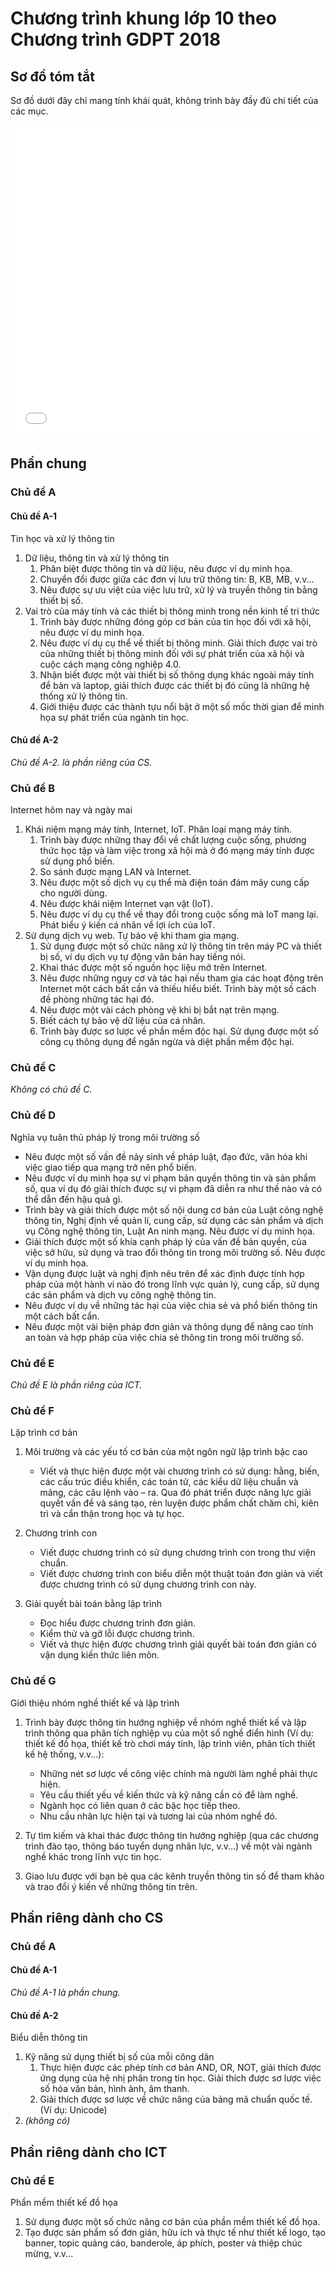 # Chương trình khung lớp 10 theo Chương trình GDPT 2018

## Sơ đồ tóm tắt

Sơ đồ dưới đây chỉ mang tính khái quát, không trình bày đầy đủ chi tiết của các mục.

<div>
    <iframe style="width: 100%; height: 500px" frameBorder=0 src="../grade-10-index.html">Sơ đồ tóm tắt</iframe>
</div>

## Phần chung

### Chủ đề A

#### Chủ đề A-1

Tin học và xử lý thông tin

1. Dữ liệu, thông tin và xử lý thông tin
    1. Phân biệt được thông tin và dữ liệu, nêu được ví dụ minh họa.
    2. Chuyển đổi được giữa các đơn vị lưu trữ thông tin: B, KB, MB, v.v...
    3. Nêu được sự ưu việt của việc lưu trữ, xử lý và truyền thông tin bằng thiết bị số.
2. Vai trò của máy tính và các thiết bị thông minh trong nền kinh tế tri thức
    1. Trình bày được những đóng góp cơ bản của tin học đối với xã hội, nêu được ví dụ minh họa.
    2. Nêu được ví dụ cụ thể về thiết bị thông minh. Giải thích được vai trò của những thiết bị thông minh đối với sự phát triển của xã hội và cuộc cách mạng công nghiệp 4.0.
    3. Nhận biết được một vài thiết bị số thông dụng khác ngoài máy tính để bàn và laptop, giải thích được các thiết bị đó cũng là những hệ thống xử lý thông tin.
    4. Giới thiệu được các thành tựu nổi bật ở một số mốc thời gian để minh họa sự phát triển của ngành tin học.

#### Chủ đề A-2

*Chủ đề A-2. là phần riêng của CS.*

### Chủ đề B

Internet hôm nay và ngày mai

1. Khái niệm mạng máy tính, Internet, IoT. Phân loại mạng máy tính.
    1. Trình bày được những thay đổi về chất lượng cuộc sống, phương thức học tập và làm việc trong xã hội mà ở đó mạng máy tính được sử dụng phổ biến.
    2. So sánh được mạng LAN và Internet.
    3. Nêu được một số dịch vụ cụ thể mà điện toán đám mây cung cấp cho người dùng.
    4. Nêu được khái niệm Internet vạn vật (IoT).
    5. Nêu được ví dụ cụ thể về thay đổi trong cuộc sống mà IoT mang lại. Phát biểu ý kiến cá nhân về lợi ích của IoT.
2. Sử dụng dịch vụ web. Tự bảo vệ khi tham gia mạng.
    1. Sử dụng được một số chức năng xử lý thông tin trên máy PC và thiết bị số, ví dụ dịch vụ tự động văn bản hay tiếng nói.
    2. Khai thác được một số nguồn học liệu mở trên Internet.
    3. Nêu được những nguy cơ và tác hại nếu tham gia các hoạt động trên Internet một cách bất cần và thiếu hiểu biết. Trình bày một số cách đề phòng những tác hại đó.
    4. Nêu được một vài cách phòng vệ khi bị bắt nạt trên mạng.
    5. Biết cách tự bảo vệ dữ liệu của cá nhân.
    6. Trình bày được sơ lược về phần mềm độc hại. Sử dụng được một số công cụ thông dụng để ngăn ngừa và diệt phần mềm độc hại.

### Chủ đề C

*Không có chủ đề C.*

### Chủ đề D

Nghĩa vụ tuân thủ pháp lý trong môi trường số

- Nêu được một số vấn đề nảy sinh về pháp luật, đạo đức, văn hóa khi việc giao tiếp qua mạng trở nên phổ biến.
- Nêu được ví dụ minh họa sự vi phạm bản quyền thông tin và sản phẩm số, qua ví dụ đó giải thích được sự vi phạm đã diễn ra như thế nào và có thể dẫn đến hậu quả gì.
- Trình bày và giải thích được một số nội dung cơ bản của Luật công nghệ thông tin, Nghị định về quản lí, cung cấp, sử dụng các sản phẩm và dịch vụ Công nghệ thông tin, Luật An ninh mạng. Nêu được ví dụ minh họa.
- Giải thích được một số khía cạnh pháp lý của vấn đề bản quyền, của việc sở hữu, sử dụng và trao đổi thông tin trong môi trường số. Nêu được ví dụ minh họa.
- Vận dụng được luật và nghị định nêu trên để xác định được tính hợp pháp của một hành vi nào đó trong lĩnh vực quản lý, cung cấp, sử dụng các sản phẩm và dịch vụ công nghệ thông tin.
- Nêu được ví dụ về những tác hại của việc chia sẻ và phổ biến thông tin một cách bất cẩn.
- Nêu được một vài biện pháp đơn giản và thông dụng để nâng cao tính an toàn và hợp pháp của việc chia sẻ thông tin trong môi trường số.

### Chủ đề E

*Chủ đề E là phần riêng của ICT.*

### Chủ đề F

Lập trình cơ bản

1. Môi trường và các yếu tố cơ bản của một ngôn ngữ lập trình bậc cao

    - Viết và thực hiện được một vài chương trình có sử dụng: hằng, biến, các cấu trúc điều khiển, các toán tử, các kiểu dữ liệu chuẩn và mảng, các câu lệnh vào – ra. Qua đó phát triển được năng lực giải quyết vấn đề và sáng tạo, rèn luyện được phẩm chất chăm chỉ, kiên trì và cẩn thận trong học và tự học.

2. Chương trình con
    
    - Viết được chương trình có sử dụng chương trình con trong thư viện chuẩn.
    - Viết được chương trình con biểu diễn một thuật toán đơn giản và viết được chương trình có sử dụng chương trình con này.

3. Giải quyết bài toán bằng lập trình
    
    - Đọc hiểu được chương trình đơn giản.
    - Kiểm thử và gỡ lỗi được chương trình.
    - Viết và thực hiện được chương trình giải quyết bài toán đơn giản có vận dụng kiến thức liên môn.

### Chủ đề G

Giới thiệu nhóm nghề thiết kế và lập trình		

1. Trình bày được thông tin hướng nghiệp về nhóm nghề thiết kế và lập trình thông qua phân tích nghiệp vụ của một số nghề điển hình (Ví dụ: thiết kế đồ họa, thiết kế trò chơi máy tính, lập trình viên, phân tích thiết kế hệ thống, v.v...):

    - Những nét sơ lược về công việc chính mà người làm nghề phải thực hiện.
    - Yêu cầu thiết yếu về kiến thức và kỹ năng cần có để làm nghề.
    - Ngành học có liên quan ở các bậc học tiếp theo.
    - Nhu cầu nhân lực hiện tại và tương lai của nhóm nghề đó.

2. Tự tìm kiếm và khai thác được thông tin hướng nghiệp (qua các chương trình đào tạo, thông báo tuyển dụng nhân lực, v.v...) về một vài ngành nghề khác trong lĩnh vực tin học.
3. Giao lưu được với bạn bè qua các kênh truyền thông tin số để tham khảo và trao đổi ý kiến về những thông tin trên.

## Phần riêng dành cho CS

### Chủ đề A

#### Chủ đề A-1

*Chủ đề A-1 là phần chung.*

#### Chủ đề A-2 

Biểu diễn thông tin

1. Kỹ năng sử dụng thiết bị số của mỗi công dân  
    1. Thực hiện được các phép tính cơ bản AND, OR, NOT, giải thích được ứng dụng của hệ nhị phân trong tin học. Giải thích được sơ lược việc số hóa văn bản, hình ảnh, âm thanh.  
	2. Giải thích được sơ lược về chức năng của bảng mã chuẩn quốc tế. (Ví dụ: Unicode) 
2. *(không có)*

## Phần riêng dành cho ICT

### Chủ đề E

Phần mềm thiết kế đồ họa		
    
1. Sử dụng được một số chức năng cơ bản của phần mềm thiết kế đồ họa.
2. Tạo được sản phẩm số đơn giản, hữu ích và thực tế như thiết kế logo, tạo banner, topic quảng cáo, banderole, áp phích, poster và thiệp chúc mừng, v.v...